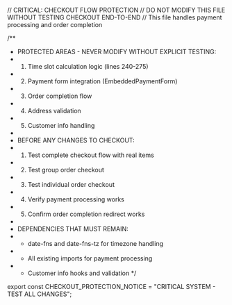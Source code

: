 // CRITICAL: CHECKOUT FLOW PROTECTION
// DO NOT MODIFY THIS FILE WITHOUT TESTING CHECKOUT END-TO-END
// This file handles payment processing and order completion

/**
 * PROTECTED AREAS - NEVER MODIFY WITHOUT EXPLICIT TESTING:
 * 1. Time slot calculation logic (lines 240-275)
 * 2. Payment form integration (EmbeddedPaymentForm)
 * 3. Order completion flow
 * 4. Address validation
 * 5. Customer info handling
 * 
 * BEFORE ANY CHANGES TO CHECKOUT:
 * 1. Test complete checkout flow with real items
 * 2. Test group order checkout
 * 3. Test individual order checkout
 * 4. Verify payment processing works
 * 5. Confirm order completion redirect works
 * 
 * DEPENDENCIES THAT MUST REMAIN:
 * - date-fns and date-fns-tz for timezone handling
 * - All existing imports for payment processing
 * - Customer info hooks and validation
 */

export const CHECKOUT_PROTECTION_NOTICE = "CRITICAL SYSTEM - TEST ALL CHANGES";